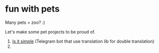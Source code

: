 # fun with pets
 Many pets = zoo? :)

Let's make some pet projects to be proud of.

1. [Is it simple](~Is-it-simple_bot) (Telegram bot that use translation lib for double translation)
2. 